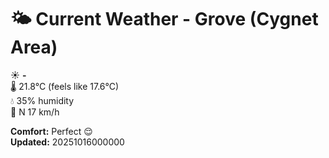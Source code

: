 # 🌤️ Current Weather - Grove (Cygnet Area)

☀️ **-**  
🌡️ 21.8°C (feels like 17.6°C)  
💧 35% humidity  
💨 N 17 km/h  

**Comfort:** Perfect 😌  
**Updated:** 20251016000000
